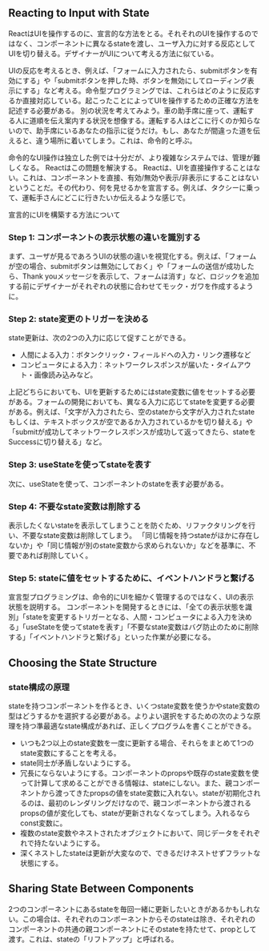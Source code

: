 ## Reacting to Input with State
ReactはUIを操作するのに、宣言的な方法をとる。それそれのUIを操作するのではなく、コンポーネントに異なるstateを渡し、ユーザ入力に対する反応としてUIを切り替える。デザイナーがUIについて考える方法に似ている。

UIの反応を考えるとき、例えば、「フォームに入力されたら、submitボタンを有効にする」や「submitボタンを押した時、ボタンを無効にしてローディング表示にする」など考える。命令型プログラミングでは、これらはどのように反応するか直接対応している。起こったことによってUIを操作するための正確な方法を記述する必要がある。
別の状況を考えてみよう。車の助手席に座って、運転する人に道順を伝え案内する状況を想像する。運転する人はどこに行くのか知らないので、助手席にいるあなたの指示に従うだけ。もし、あなたが間違った道を伝えると、違う場所に着いてしまう。これは、命令的と呼ぶ。

命令的なUI操作は独立した例では十分だが、より複雑なシステムでは、管理が難しくなる。
Reactはこの問題を解決する。
Reactは、UIを直接操作することはない。これは、コンポーネントを直接、有効/無効や表示/非表示にすることはないということだ。その代わり、何を見せるかを宣言する。例えば、タクシーに乗って、運転手さんにどこに行きたいか伝えるような感じで。

宣言的にUIを構築する方法について
### Step 1: コンポーネントの表示状態の違いを識別する
まず、ユーザが見るであろうUIの状態の違いを視覚化する。例えば、「フォームが空の場合、submitボタンは無効にしておく」や「フォームの送信が成功したら、Thank youメッセージを表示して、フォームは消す」など、ロジックを追加する前にデザイナーがそれぞれの状態に合わせてモック・ガワを作成するように。

### Step 2: state変更のトリガーを決める
state更新は、次の2つの入力に応じて促すことができる。
- 人間による入力：ボタンクリック・フィールドへの入力・リンク遷移など
- コンピュータによる入力：ネットワークレスポンスが届いた・タイムアウト・画像読み込みなど。

上記どちらにおいても、UIを更新するためにはstate変数に値をセットする必要がある。フォームの開発においても、異なる入力に応じてstateを変更する必要がある。例えば、「文字が入力されたら、空のstateから文字が入力されたstateもしくは、テキストボックスが空であるか入力されているかを切り替える」や「submitが成功してネットワークレスポンスが成功して返ってきたら、stateをSuccessに切り替える」など。

### Step 3: useStateを使ってstateを表す
次に、useStateを使って、コンポーネントのstateを表す必要がある。

### Step 4: 不要なstate変数は削除する
表示したくないstateを表示してしまうことを防ぐため、リファクタリングを行い、不要なstate変数は削除してしまう。
「同じ情報を持つstateがほかに存在しないか」や「同じ情報が別のstate変数から求められないか」などを基準に、不要であれば削除していく。

### Step 5: stateに値をセットするために、イベントハンドラと繋げる

宣言型プログラミングは、命令的にUIを細かく管理するのではなく、UIの表示状態を説明する。
コンポーネントを開発するときには、「全ての表示状態を識別」「stateを変更するトリガーとなる、人間・コンピュータによる入力を決める」「useStateを使ってstateを表す」「不要なstate変数はバグ防止のために削除する」「イベントハンドラと繋げる」といった作業が必要になる。

## Choosing the State Structure
### state構成の原理
stateを持つコンポーネントを作るとき、いくつstate変数を使うかやstate変数の型はどうするかを選択する必要がある。よりよい選択をするための次のような原理を持つ準最適なstate構成があれば、正しくプログラムを書くことができる。

- いつも2つ以上のstate変数を一度に更新する場合、それらをまとめて1つのstate変数にすることを考える。
- state同士が矛盾しないようにする。
- 冗長にならないようにする。コンポーネントのpropsや既存のstate変数を使って計算して求めることができる情報は、stateにしない。また、親コンポーネントから渡ってきたpropsの値をstate変数に入れない。stateが初期化されるのは、最初のレンダリングだけなので、親コンポーネントから渡されるpropsの値が変化しても、stateが更新されなくなってしまう。入れるならconst変数に。
- 複数のstate変数やネストされたオブジェクトにおいて、同じデータをそれぞれで持たないようにする。
- 深くネストしたstateは更新が大変なので、できるだけネストせずフラットな状態にする。

## Sharing State Between Components
2つのコンポーネントにあるstateを毎回一緒に更新したいときがあるかもしれない。この場合は、それぞれのコンポーネントからそのstateは除き、それぞれのコンポーネントの共通の親コンポーネントにそのstateを持たせて、propとして渡す。これは、stateの「リフトアップ」と呼ばれる。